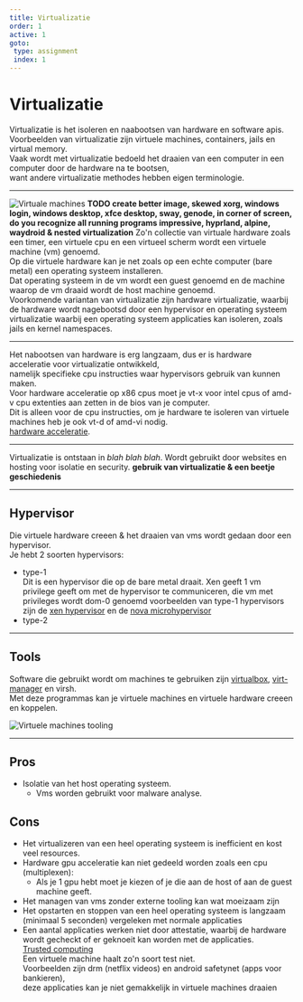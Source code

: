 ```yaml
---
title: Virtualizatie
order: 1
active: 1
goto:
 type: assignment
 index: 1
---
```


# Virtualizatie

Virtualizatie is het isoleren en naabootsen van hardware en software apis.  
Voorbeelden van virtualizatie zijn virtuele machines, containers, jails en virtual memory.  
Vaak wordt met virtualizatie bedoeld het draaien van een computer in een computer door de hardware na te bootsen,  
want andere virtualizatie methodes hebben eigen terminologie.

---

![Virtuale machines](Virtual-Machines-Header-2.jpg)
**TODO create better image, skewed xorg, windows login, windows desktop, xfce desktop, sway, genode, in corner of screen, do you recognize all running programs impressive, hyprland, alpine, waydroid & nested virtualization**
Zo'n collectie van virtuale hardware zoals een timer, een virtuele cpu en een virtueel scherm wordt een virtuele machine (vm) genoemd.  
Op die virtuele hardware kan je net zoals op een echte computer (bare metal) een operating systeem installeren.  
Dat operating systeem in de vm wordt een guest genoemd en de machine waarop de vm draaid wordt de host machine genoemd.  
Voorkomende variantan van virtualizatie zijn hardware virtualizatie, waarbij de hardware wordt nagebootsd door een hypervisor en operating systeem virtualizatie waarbij een operating systeem applicaties kan isoleren, zoals jails en kernel namespaces.

---

Het nabootsen van hardware is erg langzaam, dus er is hardware acceleratie voor virtualizatie ontwikkeld,  
namelijk specifieke cpu instructies waar hypervisors gebruik van kunnen maken.  
Voor hardware acceleratie op x86 cpus moet je vt-x voor intel cpus of amd-v cpu extenties aan zetten in de bios van je computer.  
Dit is alleen voor de cpu instructies, om je hardware te isoleren van virtuele machines heb je ook vt-d of amd-vi nodig.  
[hardware acceleratie](https://en.wikipedia.org/wiki/Intel_VT-d?lang=en#Hardware-assisted_virtualization).

---

Virtualizatie is ontstaan in *blah blah blah*.
Wordt gebruikt door websites en hosting voor isolatie en security.
**gebruik van virtualizatie & een beetje geschiedenis**


---

## Hypervisor

Die virtuele hardware creeen & het draaien van vms wordt gedaan door een hypervisor.  
Je hebt 2 soorten hypervisors:  
- type-1  
    Dit is een hypervisor die op de bare metal draait.
    Xen geeft 1 vm privilege geeft om met de hypervisor te communiceren, die vm met privileges wordt dom-0 genoemd
    voorbeelden van type-1 hypervisors zijn de [xen hypervisor](https://xenproject.org) en de [nova microhypervisor](https://github.com/udosteinberg/NOVA)
- type-2  


---

## Tools

Software die gebruikt wordt om machines te gebruiken zijn [virtualbox](https://www.virtualbox.org/), [virt-manager](https://virt-manager.org/) en virsh.  
Met deze programmas kan je virtuele machines en virtuele hardware creeen en koppelen.

![Virtuele machines tooling](virt-tools-v7.svg)

---

## Pros
- Isolatie van het host operating systeem.
    - Vms worden gebruikt voor malware analyse.


## Cons
- Het virtualizeren van een heel operating systeem is inefficient en kost veel resources.
- Hardware gpu acceleratie kan niet gedeeld worden zoals een cpu (multiplexen):
    - Als je 1 gpu hebt moet je kiezen of je die aan de host of aan de guest machine geeft.
- Het managen van vms zonder externe tooling kan wat moeizaam zijn
- Het opstarten en stoppen van een heel operating systeem is langzaam (minimaal 5 seconden) vergeleken met normale applicaties
- Een aantal applicaties werken niet door attestatie,
  waarbij de hardware wordt gecheckt of er geknoeit kan worden met de applicaties.  
  [Trusted computing](https://en.wikipedia.org/wiki/Trusted_Computing?lang=en)  
  Een virtuele machine haalt zo'n soort test niet.  
  Voorbeelden zijn drm (netflix videos) en android safetynet (apps voor bankieren),  
  deze applicaties kan je niet gemakkelijk in virtuele machines draaien  
